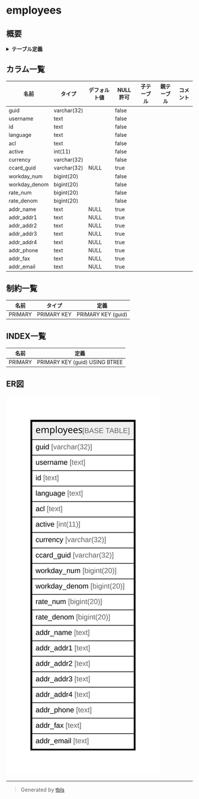 # employees

## 概要

<details>
<summary><strong>テーブル定義</strong></summary>

```sql
CREATE TABLE `employees` (
  `guid` varchar(32) NOT NULL,
  `username` text NOT NULL,
  `id` text NOT NULL,
  `language` text NOT NULL,
  `acl` text NOT NULL,
  `active` int(11) NOT NULL,
  `currency` varchar(32) NOT NULL,
  `ccard_guid` varchar(32) DEFAULT NULL,
  `workday_num` bigint(20) NOT NULL,
  `workday_denom` bigint(20) NOT NULL,
  `rate_num` bigint(20) NOT NULL,
  `rate_denom` bigint(20) NOT NULL,
  `addr_name` text DEFAULT NULL,
  `addr_addr1` text DEFAULT NULL,
  `addr_addr2` text DEFAULT NULL,
  `addr_addr3` text DEFAULT NULL,
  `addr_addr4` text DEFAULT NULL,
  `addr_phone` text DEFAULT NULL,
  `addr_fax` text DEFAULT NULL,
  `addr_email` text DEFAULT NULL,
  PRIMARY KEY (`guid`)
) ENGINE=InnoDB DEFAULT CHARSET=utf8mb4 COLLATE=utf8mb4_general_ci
```

</details>

## カラム一覧

| 名前            | タイプ         | デフォルト値       | NULL許可   | 子テーブル      | 親テーブル      | コメント     |
| ------------- | ----------- | ------------ | -------- | ---------- | ---------- | -------- |
| guid          | varchar(32) |              | false    |            |            |          |
| username      | text        |              | false    |            |            |          |
| id            | text        |              | false    |            |            |          |
| language      | text        |              | false    |            |            |          |
| acl           | text        |              | false    |            |            |          |
| active        | int(11)     |              | false    |            |            |          |
| currency      | varchar(32) |              | false    |            |            |          |
| ccard_guid    | varchar(32) | NULL         | true     |            |            |          |
| workday_num   | bigint(20)  |              | false    |            |            |          |
| workday_denom | bigint(20)  |              | false    |            |            |          |
| rate_num      | bigint(20)  |              | false    |            |            |          |
| rate_denom    | bigint(20)  |              | false    |            |            |          |
| addr_name     | text        | NULL         | true     |            |            |          |
| addr_addr1    | text        | NULL         | true     |            |            |          |
| addr_addr2    | text        | NULL         | true     |            |            |          |
| addr_addr3    | text        | NULL         | true     |            |            |          |
| addr_addr4    | text        | NULL         | true     |            |            |          |
| addr_phone    | text        | NULL         | true     |            |            |          |
| addr_fax      | text        | NULL         | true     |            |            |          |
| addr_email    | text        | NULL         | true     |            |            |          |

## 制約一覧

| 名前      | タイプ         | 定義                 |
| ------- | ----------- | ------------------ |
| PRIMARY | PRIMARY KEY | PRIMARY KEY (guid) |

## INDEX一覧

| 名前      | 定義                             |
| ------- | ------------------------------ |
| PRIMARY | PRIMARY KEY (guid) USING BTREE |

## ER図

![er](employees.svg)

---

> Generated by [tbls](https://github.com/k1LoW/tbls)
